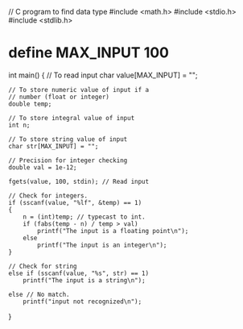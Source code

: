 // C program to find data type 
#include <math.h> 
#include <stdio.h> 
#include <stdlib.h> 
# define MAX_INPUT 100 

int main() 
{ 
	// To read input 
	char value[MAX_INPUT] = ""; 

	// To store numeric value of input if a 
	// number (float or integer) 
	double temp; 

	// To store integral value of input 
	int n; 

	// To store string value of input 
	char str[MAX_INPUT] = ""; 

	// Precision for integer checking 
	double val = 1e-12; 

	fgets(value, 100, stdin); // Read input 

	// Check for integers. 
	if (sscanf(value, "%lf", &temp) == 1) 
	{ 
		n = (int)temp; // typecast to int. 
		if (fabs(temp - n) / temp > val) 
			printf("The input is a floating point\n");		 
		else
			printf("The input is an integer\n");		 
	} 

	// Check for string 
	else if (sscanf(value, "%s", str) == 1)	 
		printf("The input is a string\n"); 
	
	else // No match.	 
		printf("input not recognized\n");	 
} 
